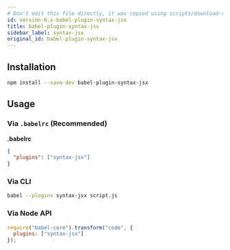 ```yaml
---
# Don't edit this file directly, it was copied using scripts/download-readmes.js: 
id: version-6.x-babel-plugin-syntax-jsx
title: babel-plugin-syntax-jsx
sidebar_label: syntax-jsx
original_id: babel-plugin-syntax-jsx
---
```


## Installation

```sh
npm install --save-dev babel-plugin-syntax-jsx
```

## Usage

### Via `.babelrc` (Recommended)

**.babelrc**

```json
{
  "plugins": ["syntax-jsx"]
}
```

### Via CLI

```sh
babel --plugins syntax-jsx script.js
```

### Via Node API

```javascript
require("babel-core").transform("code", {
  plugins: ["syntax-jsx"]
});
```

